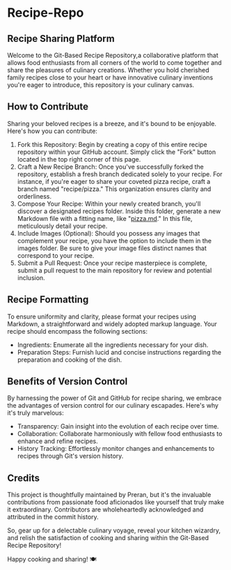 # **Recipe-Repo**

## **Recipe Sharing Platform**

Welcome to the Git-Based Recipe Repository,a collaborative platform that allows food enthusiasts from all corners of the world to come together and share the pleasures of culinary creations. Whether you hold cherished family recipes close to your heart or have innovative culinary inventions you're eager to introduce, this repository is your culinary canvas.

## **How to Contribute**

Sharing your beloved recipes is a breeze, and it's bound to be enjoyable. Here's how you can contribute:

1. Fork this Repository: Begin by creating a copy of this entire recipe repository within your GitHub account. Simply click the "Fork" button located in the top right corner of this page.
2. Craft a New Recipe Branch: Once you've successfully forked the repository, establish a fresh branch dedicated solely to your recipe. For instance, if you're eager to share your coveted pizza recipe, craft a branch named "recipe/pizza." This organization ensures clarity and orderliness.
3. Compose Your Recipe: Within your newly created branch, you'll discover a designated recipes folder. Inside this folder, generate a new Markdown file with a fitting name, like "[pizza.md](http://pizza.md/)." In this file, meticulously detail your recipe.
4. Include Images (Optional): Should you possess any images that complement your recipe, you have the option to include them in the images folder. Be sure to give your image files distinct names that correspond to your recipe.
5. Submit a Pull Request: Once your recipe masterpiece is complete, submit a pull request to the main repository for review and potential inclusion.

## **Recipe Formatting**

To ensure uniformity and clarity, please format your recipes using Markdown, a straightforward and widely adopted markup language. Your recipe should encompass the following sections:

- Ingredients: Enumerate all the ingredients necessary for your dish.
- Preparation Steps: Furnish lucid and concise instructions regarding the preparation and cooking of the dish.

## **Benefits of Version Control**

By harnessing the power of Git and GitHub for recipe sharing, we embrace the advantages of version control for our culinary escapades. Here's why it's truly marvelous:

- Transparency: Gain insight into the evolution of each recipe over time.
- Collaboration: Collaborate harmoniously with fellow food enthusiasts to enhance and refine recipes.
- History Tracking: Effortlessly monitor changes and enhancements to recipes through Git's version history.

## **Credits**

This project is thoughtfully maintained by Preran, but it's the invaluable contributions from passionate food aficionados like yourself that truly make it extraordinary. Contributors are wholeheartedly acknowledged and attributed in the commit history.

So, gear up for a delectable culinary voyage, reveal your kitchen wizardry, and relish the satisfaction of cooking and sharing within the Git-Based Recipe Repository!

Happy cooking and sharing! 🍽️

